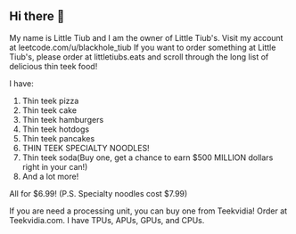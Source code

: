 ## Hi there 👋

My name is Little Tiub and I am the owner of Little Tiub's. Visit my account at leetcode.com/u/blackhole_tiub
If you want to order something at Little Tiub's, please order at littletiubs.eats and scroll through the long list of delicious thin teek food!


I have:
1. Thin teek pizza
2. Thin teek cake
3. Thin teek hamburgers
4. Thin teek hotdogs
5. Thin teek pancakes
6. THIN TEEK SPECIALTY NOODLES!
7. Thin teek soda(Buy one, get a chance to earn $500 MILLION dollars right in your can!)
8. And a lot more!

All for $6.99!
(P.S. Specialty noodles cost $7.99)

If you are need a processing unit, you can buy one from Teekvidia! Order at Teekvidia.com.
I have TPUs, APUs, GPUs, and CPUs.
